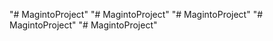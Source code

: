 "# MagintoProject" 
"# MagintoProject" 
"# MagintoProject" 
"# MagintoProject" 
"# MagintoProject" 
